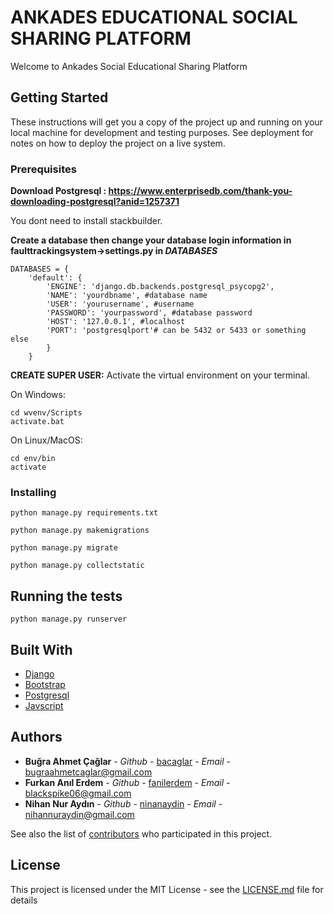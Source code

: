 # ANKADES EDUCATIONAL SOCIAL SHARING PLATFORM

Welcome to Ankades Social Educational Sharing Platform

## Getting Started

These instructions will get you a copy of the project up and running on your local machine for development and testing purposes. See deployment for notes on how to deploy the project on a live system.

### Prerequisites

**Download Postgresql : https://www.enterprisedb.com/thank-you-downloading-postgresql?anid=1257371**

You dont need to install stackbuilder.

**Create a database then change your database login information in faulttrackingsystem->settings.py in _DATABASES_**

```
DATABASES = {
    'default': {
        'ENGINE': 'django.db.backends.postgresql_psycopg2',
        'NAME': 'yourdbname', #database name
        'USER': 'yourusername', #username
        'PASSWORD': 'yourpassword', #database password
        'HOST': '127.0.0.1', #localhost
        'PORT': 'postgresqlport'# can be 5432 or 5433 or something else
        }
    }
```

**CREATE SUPER USER:** Activate the virtual environment on your terminal.

On Windows:

```
cd wvenv/Scripts
activate.bat
```

On Linux/MacOS:

```
cd env/bin
activate
```

### Installing

```
python manage.py requirements.txt
```

```
python manage.py makemigrations
```

```
python manage.py migrate
```

```
python manage.py collectstatic
```

## Running the tests

```
python manage.py runserver
```

## Built With

* [Django](https://www.djangoproject.com/)
* [Bootstrap](https://getbootstrap.com/)
* [Postgresql](https://www.postgresql.org/)
* [Javscript](https://www.javascript.com/)

## Authors

* **Buğra Ahmet Çağlar** - *Github* - [bacaglar](https://github.com/bacaglar) - *Email* - [bugraahmetcaglar@gmail.com]()
* **Furkan Anıl Erdem** - *Github* - [fanilerdem](https://github.com/fanilerdem) - *Email* - [blackspike06@gmail.com]()
* **Nihan Nur Aydın** - *Github* - [ninanaydin](https://github.com/nihanaydin) - *Email* - [nihannuraydin@gmail.com]()

See also the list of [contributors](https://github.com/CankayaUniversity/ceng-407-408-2019-2020-ANKADES-Educational-Social-Sharing-Platform/graphs/contributors) who participated in this project.

## License

This project is licensed under the MIT License - see the [LICENSE.md](LICENSE.md) file for details
